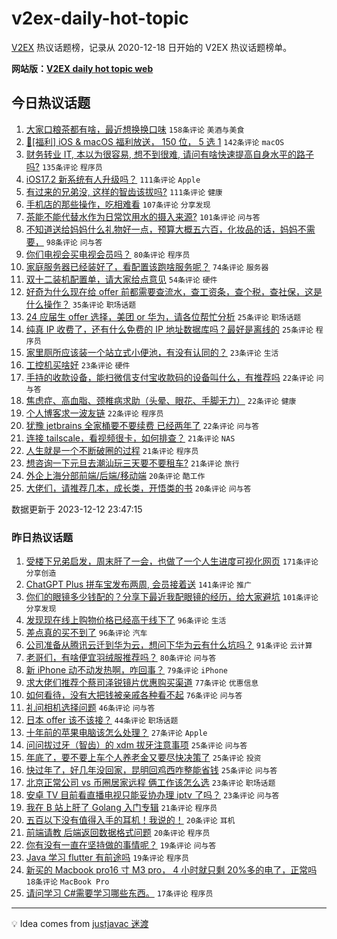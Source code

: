 # v2ex-daily-hot-topic

[V2EX](https://www.v2ex.com/) 热议话题榜，记录从 2020-12-18 日开始的 V2EX 热议话题榜单。

**网站版：[V2EX daily hot topic web](https://boojack.github.io/v2ex-daily-hot-topic-web/)**

## 今日热议话题

<!-- TODAY BEGIN -->

1. [大家口粮茶都有啥，最近想换换口味](https://www.v2ex.com/t/999587) `158条评论` `美酒与美食`
1. [🎉[福利] iOS & macOS 福利放送， 150 位， 5 选 1](https://www.v2ex.com/t/999774) `142条评论` `macOS`
1. [财务转业 IT, 本以为很容易, 想不到很难, 请问有啥快速提高自身水平的路子吗?](https://www.v2ex.com/t/999553) `135条评论` `程序员`
1. [iOS17.2 新系统有人升级吗？](https://www.v2ex.com/t/999568) `111条评论` `Apple`
1. [有过来的兄弟没, 这样的智齿该拔吗?](https://www.v2ex.com/t/999658) `111条评论` `健康`
1. [手机店的那些操作，吃相难看](https://www.v2ex.com/t/999571) `107条评论` `分享发现`
1. [茶能不能代替水作为日常饮用水的摄入来源?](https://www.v2ex.com/t/999567) `101条评论` `问与答`
1. [不知道送给妈妈什么礼物好一点，预算大概五六百，化妆品的话，妈妈不需要，](https://www.v2ex.com/t/999582) `98条评论` `问与答`
1. [你们电视会买电视会员吗？](https://www.v2ex.com/t/999643) `80条评论` `程序员`
1. [家庭服务器已经装好了，看配置该跑啥服务呢？](https://www.v2ex.com/t/999575) `74条评论` `服务器`
1. [双十二装机配置单，请大家给点意见](https://www.v2ex.com/t/999552) `54条评论` `硬件`
1. [好奇为什么现在给 offer 前都需要查流水，查工资条，查个税，查社保，这是什么操作？](https://www.v2ex.com/t/999573) `35条评论` `职场话题`
1. [24 应届生 offer 选择，美团 or 华为，请各位帮忙分析](https://www.v2ex.com/t/999590) `25条评论` `职场话题`
1. [纯真 IP 收费了，还有什么免费的 IP 地址数据库吗？最好是离线的](https://www.v2ex.com/t/999581) `25条评论` `程序员`
1. [家里厕所应该装一个站立式小便池，有没有认同的？](https://www.v2ex.com/t/999785) `23条评论` `生活`
1. [工控机买啥好](https://www.v2ex.com/t/999632) `23条评论` `硬件`
1. [手持的收款设备，能扫微信支付宝收款码的设备叫什么，有推荐吗](https://www.v2ex.com/t/999762) `22条评论` `问与答`
1. [焦虑症、高血脂、颈椎病求助（头晕、眼花、手脚无力）](https://www.v2ex.com/t/999751) `22条评论` `健康`
1. [个人博客求一波友链](https://www.v2ex.com/t/999593) `22条评论` `程序员`
1. [犹豫 jetbrains 全家桶要不要续费 已经两年了](https://www.v2ex.com/t/999557) `22条评论` `问与答`
1. [连接 tailscale，看视频很卡，如何排查？](https://www.v2ex.com/t/999772) `21条评论` `NAS`
1. [人生就是一个不断破圈的过程](https://www.v2ex.com/t/999690) `21条评论` `程序员`
1. [想咨询一下元旦去潮汕玩三天要不要租车?](https://www.v2ex.com/t/999635) `21条评论` `旅行`
1. [外企上海分部前端/后端/移动端](https://www.v2ex.com/t/999752) `20条评论` `酷工作`
1. [大佬们，请推荐几本，成长类，开悟类的书](https://www.v2ex.com/t/999664) `20条评论` `问与答`

数据更新于 2023-12-12 23:47:15

<!-- TODAY END -->

### 昨日热议话题

<!-- YESTERDAY BEGIN -->

1. [受楼下兄弟启发，周末肝了一会，也做了一个人生进度可视化网页](https://www.v2ex.com/t/999288) `171条评论` `分享创造`
1. [ChatGPT Plus 拼车宝发布两周, 会员接着送](https://www.v2ex.com/t/999407) `141条评论` `推广`
1. [你们的眼镜多少钱配的？分享下最近我配眼镜的经历，给大家避坑](https://www.v2ex.com/t/999391) `101条评论` `分享发现`
1. [发现现在线上购物价格已经高于线下了](https://www.v2ex.com/t/999301) `96条评论` `生活`
1. [差点真的买不到了](https://www.v2ex.com/t/999234) `96条评论` `汽车`
1. [公司准备从腾讯云迁到华为云，想问下华为云有什么坑吗？](https://www.v2ex.com/t/999326) `91条评论` `云计算`
1. [老哥们，有啥便宜羽绒服推荐吗？](https://www.v2ex.com/t/999287) `80条评论` `问与答`
1. [新 iPhone 动不动发热啊，咋回事？](https://www.v2ex.com/t/999290) `79条评论` `iPhone`
1. [求大佬们推荐个蔡司泽锐镜片优惠购买渠道](https://www.v2ex.com/t/999264) `77条评论` `优惠信息`
1. [如何看待，没有大把钱被亲戚各种看不起](https://www.v2ex.com/t/999373) `76条评论` `问与答`
1. [礼问相机选择问题](https://www.v2ex.com/t/999277) `46条评论` `问与答`
1. [日本 offer 该不该接？](https://www.v2ex.com/t/999351) `44条评论` `职场话题`
1. [十年前的苹果电脑该怎么处理？](https://www.v2ex.com/t/999347) `27条评论` `Apple`
1. [问问拔过牙（智齿）的 xdm 拔牙注意事项](https://www.v2ex.com/t/999495) `25条评论` `问与答`
1. [年底了，要不要上车个人养老金又要尽快决策了](https://www.v2ex.com/t/999431) `25条评论` `投资`
1. [快过年了，好几年没回家，昆明回鸡西咋整能省钱](https://www.v2ex.com/t/999327) `25条评论` `问与答`
1. [北京正常公司 vs 币圈居家远程 俩工作该怎么选](https://www.v2ex.com/t/999466) `23条评论` `职场话题`
1. [安卓 TV 目前看直播电视只能妥协办理 iptv 了吗？](https://www.v2ex.com/t/999273) `23条评论` `问与答`
1. [我在 B 站上肝了 Golang 入门专辑](https://www.v2ex.com/t/999449) `21条评论` `程序员`
1. [五百以下没有值得入手的耳机！我说的！](https://www.v2ex.com/t/999456) `20条评论` `耳机`
1. [前端请教 后端返回数据格式问题](https://www.v2ex.com/t/999425) `20条评论` `程序员`
1. [你有没有一直在坚持做的事情呢？](https://www.v2ex.com/t/999381) `19条评论` `问与答`
1. [Java 学习 flutter 有前途吗](https://www.v2ex.com/t/999262) `19条评论` `程序员`
1. [新买的 Macbook pro16 寸 M3 pro， 4 小时就只剩 20%多的电了，正常吗](https://www.v2ex.com/t/999414) `18条评论` `MacBook Pro`
1. [请问学习 C#需要学习哪些东西。](https://www.v2ex.com/t/999537) `17条评论` `程序员`

<!-- YESTERDAY END -->

---

💡 Idea comes from [justjavac 迷渡](https://github.com/justjavac/)
